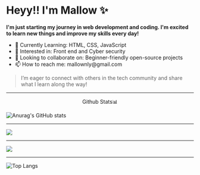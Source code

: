 # Heyy!! I'm Mallow ✨
<strong>I'm just starting my journey in web development and coding. I'm excited to learn new things and improve my skills every day!</strong>

<ul>
<li>🌱 Currently Learning: HTML, CSS, JavaScript</li>
<li>👀 Interested in: Front end and Cyber security</li>
<li>🤝 Looking to collaborate on: Beginner-friendly open-source projects</li>
<li>📫 How to reach me: mallownly@gmail.com</li>
</ul>
<blockquote> I’m eager to connect with others in the tech community and share what I learn along the way! </blockquote>

___

<p align="center"> Github Stats📊

![Anurag's GitHub stats](https://github-readme-stats.vercel.app/api?username=malfurra&show_icons=true&theme=tokyonight)

___


![](https://github-readme-streak-stats.herokuapp.com/?user=malfurra&theme=tokyonight&hide_border=true)<br/>
___
![](http://github-profile-summary-cards.vercel.app/api/cards/profile-details?username=malfurra&theme=tokyonight)
___

![Top Langs](https://github-readme-stats.vercel.app/api/top-langs/?username=malfurra&langs_count=8&theme=tokyonight)
</p>